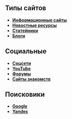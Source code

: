 ## Типы сайтов
 - **[Информационные сайты]()**
 - **[Новостные ресурсы]()**
 - **[Статейники]()**
 - **[Блоги]()**

## Социальные
- **[Соцсети]()**
- **[YouTube](https://youtube.ru)**
- **[Форумы]()**
- **[Сайты знакомств]()**

## Поисковики
 - **[Google](https://google.ru/)**
 - **[Yandex](https://yandex.ru/)**
